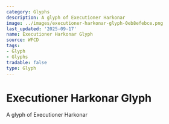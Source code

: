 ```yaml
---
category: Glyphs
description: A glyph of Executioner Harkonar
image: ../images/executioner-harkonar-glyph-0eb8efebce.png
last_updated: '2025-09-17'
name: Executioner Harkonar Glyph
source: WFCD
tags:
- Glyph
- Glyphs
tradable: false
type: Glyph
---
```


# Executioner Harkonar Glyph

A glyph of Executioner Harkonar

